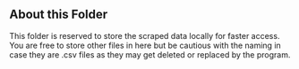## About this Folder
This folder is reserved to store the scraped data locally for faster access. You are free to store other files in here but be cautious with the naming in case they are .csv files as they may get deleted or replaced by the program.